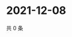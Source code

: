 # 2021-12-08

共 0 条

<!-- BEGIN WEIBO -->
<!-- 最后更新时间 Wed Dec 08 2021 04:16:32 GMT+0800 (China Standard Time) -->

<!-- END WEIBO -->
